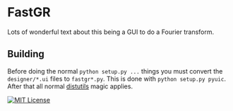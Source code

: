 FastGR
======

Lots of wonderful text about this being a GUI to do a Fourier transform.

Building
--------
Before doing the normal `python setup.py ...` things you must convert the
`designer/*.ui` files to `fastgr*.py`. This is done with
`python setup.py pyuic`. After that all normal
[distutils](https://wiki.python.org/moin/Distutils/) magic applies.

[![MIT License](https://img.shields.io/badge/license-MIT-blue.svg)](http://opensource.org/licenses/MIT)
